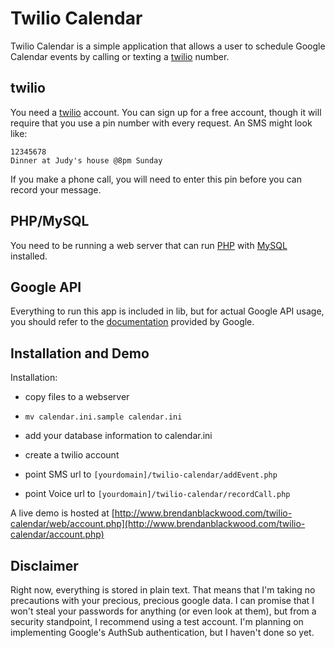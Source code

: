 Twilio Calendar
========

Twilio Calendar is a simple application that allows a user to schedule Google Calendar events by calling or texting a [twilio](http://www.twilio.com) number.


twilio
------

You need a [twilio](http://www.twilio.com) account. You can sign up for a free account, though it will require that you use a pin number with every request.
An SMS might look like:

	12345678
	Dinner at Judy's house @8pm Sunday

If you make a phone call, you will need to enter this pin before you can record your message.


PHP/MySQL
------

You need to be running a web server that can run [PHP](http://www.php.net) with [MySQL](http://www.mysql.com/) installed.


Google API
------
Everything to run this app is included in lib, but for actual Google API usage, you should refer to the [documentation](http://code.google.com/apis/calendar/data/1.0/developers_guide_php.html) provided by Google.


Installation and Demo
------

Installation:

* copy files to a webserver
	
* `mv calendar.ini.sample calendar.ini`
	
* add your database information to calendar.ini
	
* create a twilio account 
	
* point SMS url to `[yourdomain]/twilio-calendar/addEvent.php`

* point Voice url to `[yourdomain]/twilio-calendar/recordCall.php` 
	
A live demo is hosted at [http://www.brendanblackwood.com/twilio-calendar/web/account.php](http://www.brendanblackwood.com/twilio-calendar/account.php)


Disclaimer
------
Right now, everything is stored in plain text. That means that I'm taking no precautions with your precious, precious google data. I can promise that I won't steal your passwords for anything (or even look at them), but from a security standpoint, I recommend using a test account. I'm planning on implementing Google's AuthSub authentication, but I haven't done so yet.